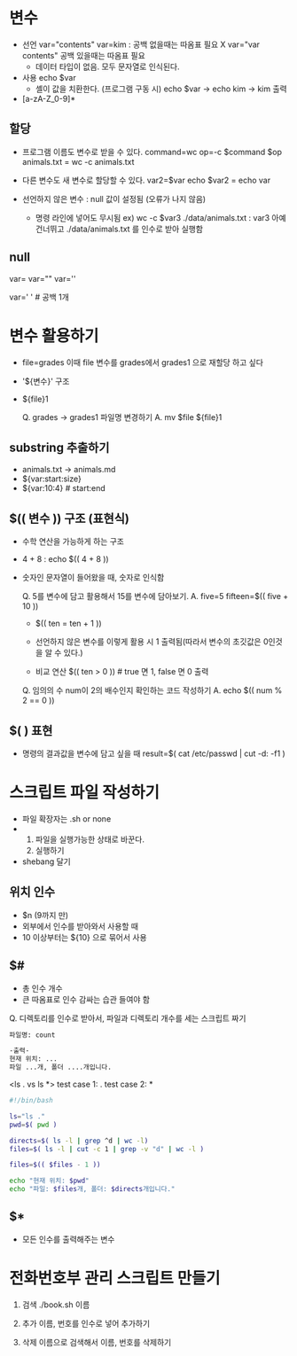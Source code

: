 # 변수
- 선언
  var="contents"
  var=kim : 공백 없을때는 따옴표 필요 X
  var="var contents" 공백 있을때는 따옴표 필요
  - 데이터 타입이 없음. 모두 문자열로 인식된다.
- 사용
  echo $var
  - 셸이 값을 치환한다. (프로그램 구동 시)
  echo $var -> echo kim -> kim 출력
- [a-zA-Z_0-9]*

## 할당
- 프로그램 이름도 변수로 받을 수 있다.
  command=wc
  op=-c
  $command $op animals.txt = wc -c animals.txt

- 다른 변수도 새 변수로 할당할 수 있다.
  var2=$var
  echo $var2 = echo var

- 선언하지 않은 변수 : null 값이 설정됨 (오류가 나지 않음)
  - 명령 라인에 넣어도 무시됨
    ex) wc -c $var3 ./data/animals.txt : var3 아예 건너뛰고 ./data/animals.txt 를 인수로 받아 실행함
    
## null
var=
var=""
var=''

var=' ' # 공백 1개

# 변수 활용하기
- file=grades 이때 file 변수를 grades에서 grades1 으로 재할당 하고 싶다
- '${변수}' 구조
- ${file}1

  Q. grades -> grades1 파일명 변경하기
  A. mv $file ${file}1

## substring 추출하기
- animals.txt -> animals.md
- ${var:start:size}
- ${var:10:4} # start:end

## $(( 변수 )) 구조 (표현식)
- 수학 연산을 가능하게 하는 구조
- 4 + 8 : echo $(( 4 + 8 ))
- 숫자인 문자열이 들어왔을 때, 숫자로 인식함

  Q. 5를 변수에 담고 활용해서 15를 변수에 담아보기.
  A. five=5
     fifteen=$(( five + 10 ))

  - $(( ten = ten + 1 ))
  - 선언하지 않은 변수를 이렇게 활용 시 1 출력됨(따라서 변수의 초깃값은 0인것을 알 수 있다.)

  - 비교 연산
    $(( ten > 0 )) # true 면 1, false 면 0 출력

  Q. 임의의 수 num이 2의 배수인지 확인하는 코드 작성하기
  A. echo $(( num % 2 == 0 ))

## $( ) 표현
- 명령의 결과값을 변수에 담고 싶을 때
  result=$( cat /etc/passwd | cut -d: -f1 )

# 스크립트 파일 작성하기
- 파일 확장자는 .sh or none
- 1) 파일을 실행가능한 상태로 바꾼다.
  2) 실행하기
- shebang 달기

## 위치 인수
- $n (9까지 만)
- 외부에서 인수를 받아와서 사용할 때
- 10 이상부터는 ${10} 으로 묶어서 사용

## $#
- 총 인수 개수
- 큰 따옴표로 인수 감싸는 습관 들여야 함

Q. 디렉토리를 인수로 받아서, 파일과 디렉토리 개수를 세는 스크립트 짜기

```sh
파일명: count

-출력-
현재 위치: ...
파일 ...개, 폴더 ....개입니다.
```

<ls . vs ls *>
test case 1: .
test case 2: *

```sh
#!/bin/bash

ls="ls ."
pwd=$( pwd )

directs=$( ls -l | grep ^d | wc -l)
files=$( ls -l | cut -c 1 | grep -v "d" | wc -l )

files=$(( $files - 1 ))

echo "현재 위치: $pwd"
echo "파일: $files개, 폴더: $directs개입니다."
```

## $*
- 모든 인수를 출력해주는 변수

# 전화번호부 관리 스크립트 만들기
1) 검색
   ./book.sh 이름
   
2) 추가
   이름, 번호를 인수로 넣어 추가하기

3) 삭제
   이름으로 검색해서 이름, 번호를 삭제하기
